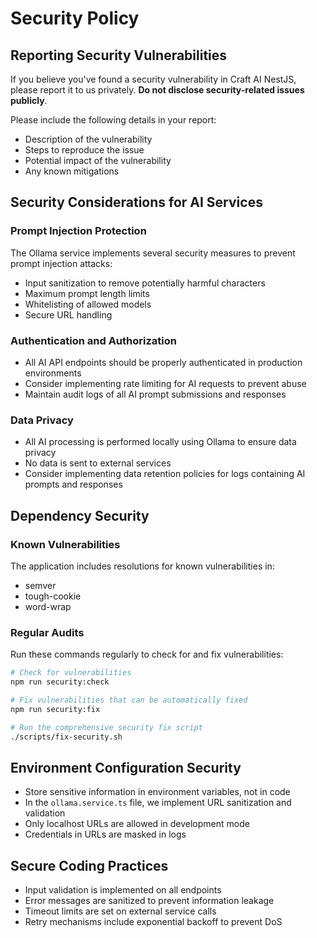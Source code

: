 # Security Policy

## Reporting Security Vulnerabilities

If you believe you've found a security vulnerability in Craft AI NestJS, please report it to us privately. **Do not disclose security-related issues publicly**.

Please include the following details in your report:
- Description of the vulnerability
- Steps to reproduce the issue
- Potential impact of the vulnerability
- Any known mitigations

## Security Considerations for AI Services

### Prompt Injection Protection

The Ollama service implements several security measures to prevent prompt injection attacks:
- Input sanitization to remove potentially harmful characters
- Maximum prompt length limits
- Whitelisting of allowed models
- Secure URL handling

### Authentication and Authorization

- All AI API endpoints should be properly authenticated in production environments
- Consider implementing rate limiting for AI requests to prevent abuse
- Maintain audit logs of all AI prompt submissions and responses

### Data Privacy

- All AI processing is performed locally using Ollama to ensure data privacy
- No data is sent to external services
- Consider implementing data retention policies for logs containing AI prompts and responses

## Dependency Security

### Known Vulnerabilities

The application includes resolutions for known vulnerabilities in:
- semver
- tough-cookie
- word-wrap

### Regular Audits

Run these commands regularly to check for and fix vulnerabilities:
```bash
# Check for vulnerabilities
npm run security:check

# Fix vulnerabilities that can be automatically fixed
npm run security:fix

# Run the comprehensive security fix script
./scripts/fix-security.sh
```

## Environment Configuration Security

- Store sensitive information in environment variables, not in code
- In the `ollama.service.ts` file, we implement URL sanitization and validation
- Only localhost URLs are allowed in development mode
- Credentials in URLs are masked in logs

## Secure Coding Practices

- Input validation is implemented on all endpoints
- Error messages are sanitized to prevent information leakage
- Timeout limits are set on external service calls
- Retry mechanisms include exponential backoff to prevent DoS

